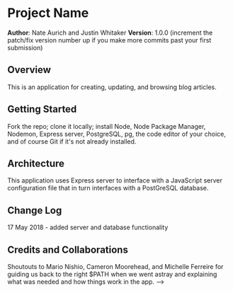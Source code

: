# Project Name

**Author**: Nate Aurich and Justin Whitaker
**Version**: 1.0.0 (increment the patch/fix version number up if you make more commits past your first submission)

## Overview
This is an application for creating, updating, and browsing blog articles.

## Getting Started
Fork the repo; clone it locally; install Node, Node Package Manager, Nodemon, Express server, PostgreSQL, pg, the code editor of your choice, and of course Git if it's not already installed.

## Architecture
This application uses Express server to interface with a JavaScript server configuration file that in turn interfaces with a PostGreSQL database. 

## Change Log
17 May 2018 - added server and database functionality


## Credits and Collaborations
Shoutouts to Mario Nishio, Cameron Moorehead, and Michelle Ferreire for guiding us back to the right $PATH when we went astray and explaining what was needed and how things work in the app.
-->